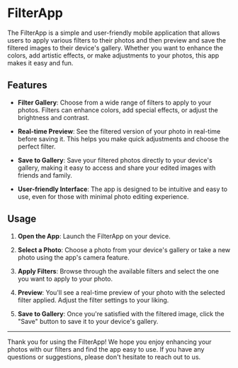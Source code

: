 # FilterApp

The FilterApp is a simple and user-friendly mobile application that allows users to apply various filters to their photos and then preview and save the filtered images to their device's gallery. Whether you want to enhance the colors, add artistic effects, or make adjustments to your photos, this app makes it easy and fun.

## Features

- **Filter Gallery**: Choose from a wide range of filters to apply to your photos. Filters can enhance colors, add special effects, or adjust the brightness and contrast.

- **Real-time Preview**: See the filtered version of your photo in real-time before saving it. This helps you make quick adjustments and choose the perfect filter.

- **Save to Gallery**: Save your filtered photos directly to your device's gallery, making it easy to access and share your edited images with friends and family.

- **User-friendly Interface**: The app is designed to be intuitive and easy to use, even for those with minimal photo editing experience.

## Usage

1. **Open the App**: Launch the FilterApp on your device.

2. **Select a Photo**: Choose a photo from your device's gallery or take a new photo using the app's camera feature.

3. **Apply Filters**: Browse through the available filters and select the one you want to apply to your photo.

4. **Preview**: You'll see a real-time preview of your photo with the selected filter applied. Adjust the filter settings to your liking.

5. **Save to Gallery**: Once you're satisfied with the filtered image, click the "Save" button to save it to your device's gallery.

---

Thank you for using the FilterApp! We hope you enjoy enhancing your photos with our filters and find the app easy to use. If you have any questions or suggestions, please don't hesitate to reach out to us.
